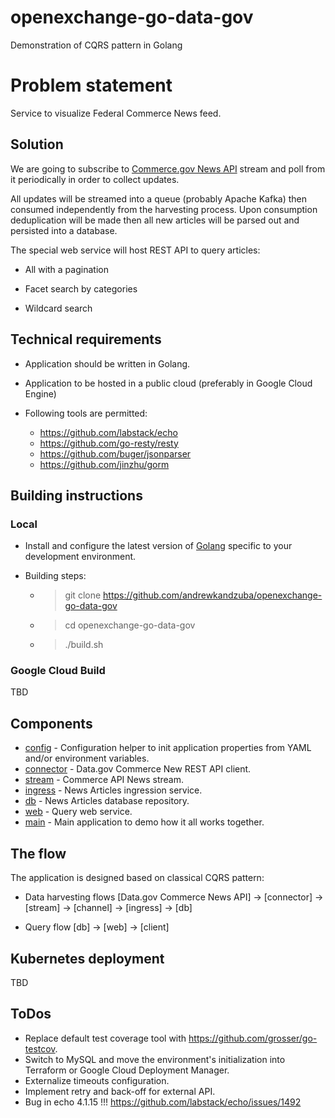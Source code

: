 # openexchange-go-data-gov

Demonstration of CQRS pattern in Golang

# Problem statement

Service to visualize Federal Commerce News feed.

## Solution

We are going to subscribe to [Commerce.gov News API](https://api.commerce.gov/api/news?api_key=DEMO_KEY) stream and poll from it
periodically in order to collect updates. 

All updates will be streamed into a queue (probably Apache Kafka) then consumed independently from the harvesting process. 
Upon consumption deduplication will be made then all new articles will be parsed out and persisted into a database.
 
The special web service will host REST API to query articles: 

- All with a pagination 

- Facet search by categories 

- Wildcard search      

## Technical requirements 

- Application should be written in Golang.

- Application to be hosted in a public cloud (preferably in Google Cloud Engine)

- Following tools are permitted:
    - https://github.com/labstack/echo
    - https://github.com/go-resty/resty 
    - https://github.com/buger/jsonparser 
    - https://github.com/jinzhu/gorm
 
## Building instructions

### Local 

- Install and configure the latest version of [Golang](https://golang.org/dl/) specific to your development environment.

- Building steps:
    - > git clone https://github.com/andrewkandzuba/openexchange-go-data-gov
    - > cd openexchange-go-data-gov
    - > ./build.sh
 
### Google Cloud Build 

TBD
 
## Components

- [config](pkg/config) - Configuration helper to init application properties from YAML and/or environment variables.  
- [connector](pkg/connector) - Data.gov Commerce New REST API client.  
- [stream](pkg/stream) - Commerce API News stream.
- [ingress](pkg/ingress) - News Articles ingression service.
- [db](pkg/db) - News Articles database repository. 
- [web](pkg/web) - Query web service.
- [main](cmd/application) - Main application to demo how it all works together.  

## The flow 

The application is designed based on classical CQRS pattern:

- Data harvesting flows
[Data.gov Commerce News API] -> [connector] -> [stream] -> [channel] -> [ingress] -> [db]

- Query flow
[db] -> [web] -> [client]

## Kubernetes deployment 

TBD 

## ToDos

- Replace default test coverage tool with https://github.com/grosser/go-testcov.
- Switch to MySQL and move the environment's initialization into Terraform or Google Cloud Deployment Manager.
- Externalize timeouts configuration.
- Implement retry and back-off for external API.
- Bug in echo 4.1.15 !!! https://github.com/labstack/echo/issues/1492

